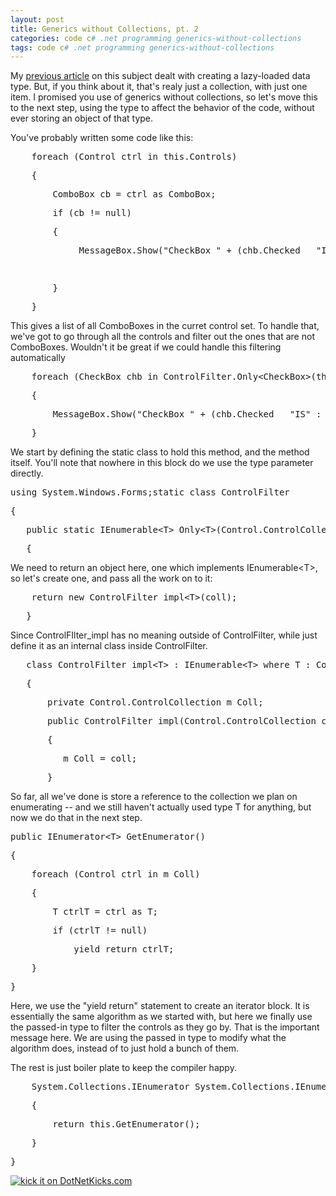 ```yaml
---
layout: post
title: Generics without Collections, pt. 2
categories: code c# .net programming generics-without-collections
tags: code c# .net programming generics-without-collections
---
```


  <p>My <a title="Generics without Collections" href="http://honestillusion.com/blogs/blog_0/archive/2006/10/02/Generics-without-Collections.aspx">previous article</a> on this subject dealt with creating a lazy-loaded data type.  But, if you think about it, that's realy just a collection, with just one item.  I promised you use of generics without collections, so let's move this to the next step, using the type to affect the behavior of the code, without ever storing an object of that type.</p> <p>You've probably written some code like this:</p> <div class="csharpcode"><pre class="alt">    <span class="kwrd">foreach</span> (Control ctrl <span class="kwrd">in</span> <span class="kwrd">this</span>.Controls)</pre><pre>    {</pre><pre class="alt">        ComboBox cb = ctrl <span class="kwrd">as</span> ComboBox;</pre><pre>        <span class="kwrd">if</span> (cb != <span class="kwrd">null</span>)</pre><pre class="alt">        {</pre><pre>             MessageBox.Show(<span class="str">"CheckBox "</span> + (chb.Checked   <span class="str">"IS"</span> : <span class="str">"is NOT"</span>) + <span class="str">" checked"</span>);                </pre><pre class="alt"> </pre><pre>        }</pre><pre class="alt">    }</pre></div>
<p>This gives a list of all ComboBoxes in the curret control set.  To handle that, we've got to go through all the controls and filter out the ones that are not ComboBoxes.  Wouldn't it be great if we could handle this filtering automatically </p>
<div class="csharpcode"><pre class="alt">    <span class="kwrd">foreach</span> (CheckBox chb <span class="kwrd">in</span> ControlFilter.Only&lt;CheckBox&gt;(<span class="kwrd">this</span>.Controls))</pre><pre>    {</pre><pre class="alt">        MessageBox.Show(<span class="str">"CheckBox "</span> + (chb.Checked   <span class="str">"IS"</span> : <span class="str">"is NOT"</span>) + <span class="str">" checked"</span>);</pre><pre>    }</pre></div>
<p>We start by defining the static class to hold this method, and the method itself. You'll note that nowhere in this block do we use the type parameter directly. </p>
<div class="csharpcode"><pre class="alt"><span class="kwrd">using</span> System.Windows.Forms;<span class="kwrd">static</span> <span class="kwrd">class</span> ControlFilter</pre><pre>{</pre><pre class="alt">   <span class="kwrd">public</span> <span class="kwrd">static</span> IEnumerable&lt;T&gt; Only&lt;T&gt;(Control.ControlCollection coll) <span class="kwrd">where</span> T:Control</pre><pre>   {</pre></div>
<p>We need to return an object here, one which implements IEnumerable&lt;T&gt;, so let's create one, and pass all the work on to it:</p>
<div class="csharpcode"><pre class="alt">    <span class="kwrd">return</span> <span class="kwrd">new</span> ControlFilter_impl&lt;T&gt;(coll);</pre><pre>   }</pre></div>
<p>Since ControlFIlter_impl has no meaning outside of ControlFilter, while just define it as an internal class inside ControlFilter.</p>
<div class="csharpcode"><pre class="alt">   <span class="kwrd">class</span> ControlFilter_impl&lt;T&gt; : IEnumerable&lt;T&gt; <span class="kwrd">where</span> T : Control</pre><pre>   {</pre><pre class="alt">       <span class="kwrd">private</span> Control.ControlCollection m_Coll;</pre><pre>       <span class="kwrd">public</span> ControlFilter_impl(Control.ControlCollection coll)</pre><pre class="alt">       {</pre><pre>          m_Coll = coll;</pre><pre class="alt">       }</pre></div>
<p>So far, all we've done is store a reference to the collection we plan on enumerating -- and we still haven't actually used type T for anything, but now we do that in the next step.</p>
<div class="csharpcode"><pre class="alt"><span class="kwrd">public</span> IEnumerator&lt;T&gt; GetEnumerator()</pre><pre>{</pre><pre class="alt">    <span class="kwrd">foreach</span> (Control ctrl <span class="kwrd">in</span> m_Coll)</pre><pre>    {</pre><pre class="alt">        T ctrlT = ctrl <span class="kwrd">as</span> T;</pre><pre>        <span class="kwrd">if</span> (ctrlT != <span class="kwrd">null</span>)</pre><pre class="alt">            <span class="kwrd">yield</span> <span class="kwrd">return</span> ctrlT;</pre><pre>    }</pre><pre class="alt">}</pre></div>Here, we use the "yield return" statement to create an iterator block.  It is essentially the same algorithm as we started with, but here we finally use the passed-in type to filter the controls as they go by.   That is the important message here.  We are using the passed in type to modify what the algorithm does, instead of to just hold a bunch of them. 
<p>The rest is just boiler plate to keep the compiler happy.</p>
<div class="csharpcode"><pre class="alt">    System.Collections.IEnumerator System.Collections.IEnumerable.GetEnumerator()</pre><pre>    {</pre><pre class="alt">        <span class="kwrd">return</span> <span class="kwrd">this</span>.GetEnumerator();</pre><pre>    }</pre><pre class="alt">}</pre></div><a href="http://www.dotnetkicks.com/kick/?url=http://honestillusion.com/blogs/blog_0/archive/2006/11/07/Generics-without-Collections-_2800_pt-2_2900_.aspx"><img alt="kick it on DotNetKicks.com" src="http://www.dotnetkicks.com/Services/Images/KickItImageGenerator.ashx?url=http://honestillusion.com/blogs/blog_0/archive/2006/11/07/Generics-without-Collections-_2800_pt-2_2900_.aspx" border="0" /></a>